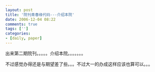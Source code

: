 ```yaml
---
layout: post
title: '院刊青春缘代码---介绍本院'
date: 2006-12-04 08:22
comments: true
tags: ['']
categories:
- [daily, paper]
---
```


出来第二期院刊。。。。。介绍本院。。。。。。。

不过感觉办得还是与期望差了些。。。不过大一的办成这样应该也算可以。。。

